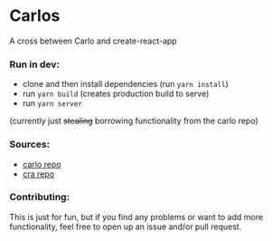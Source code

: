 # Carlos

A cross between Carlo and create-react-app

### Run in dev:
- clone and then install dependencies (run `yarn install`)
- run `yarn build` (creates production build to serve)
- run `yarn server`


(currently just ~~stealing~~ borrowing functionality from the carlo repo)


### Sources:
- [carlo repo](https://github.com/GoogleChromeLabs/carlo)
- [cra repo](https://github.com/facebook/create-react-app)


### Contributing:
This is just for fun, but if you find any problems or want to add more functionality, feel free to open up an issue and/or pull request.
